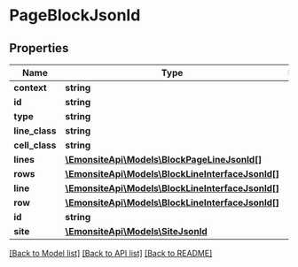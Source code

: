 # PageBlockJsonld

## Properties
Name | Type | Description | Notes
------------ | ------------- | ------------- | -------------
**context** | **string** |  | [optional] 
**id** | **string** |  | [optional] 
**type** | **string** |  | [optional] 
**line_class** | **string** |  | [optional] 
**cell_class** | **string** |  | [optional] 
**lines** | [**\EmonsiteApi\Models\BlockPageLineJsonld[]**](BlockPageLineJsonld.md) |  | [optional] 
**rows** | [**\EmonsiteApi\Models\BlockLineInterfaceJsonld[]**](BlockLineInterfaceJsonld.md) |  | [optional] 
**line** | [**\EmonsiteApi\Models\BlockLineInterfaceJsonld[]**](BlockLineInterfaceJsonld.md) |  | [optional] 
**row** | [**\EmonsiteApi\Models\BlockLineInterfaceJsonld[]**](BlockLineInterfaceJsonld.md) |  | [optional] 
**id** | **string** |  | [optional] 
**site** | [**\EmonsiteApi\Models\SiteJsonld**](SiteJsonld.md) |  | [optional] 

[[Back to Model list]](../../README.md#documentation-for-models) [[Back to API list]](../../README.md#documentation-for-api-endpoints) [[Back to README]](../../README.md)

